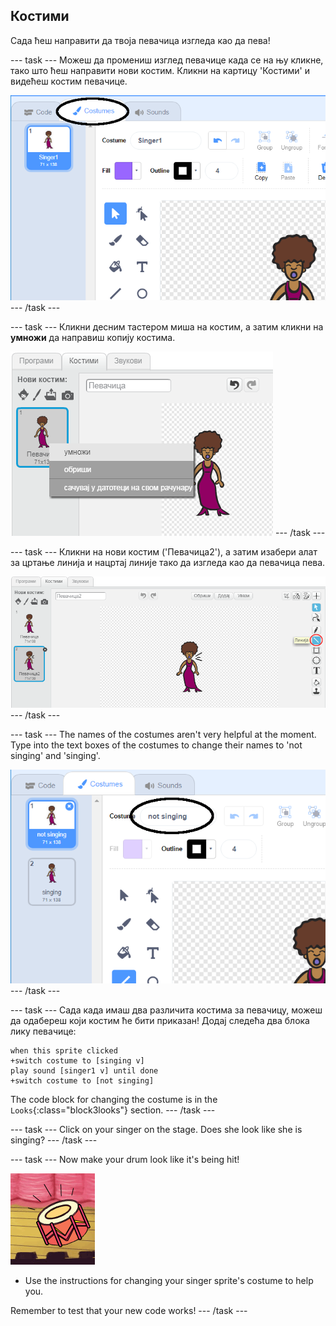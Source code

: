 ## Костими

Сада ћеш направити да твоја певачица изгледа као да пева!

\--- task \--- Можеш да промениш изглед певачице када се на њу кликне, тако што ћеш направити нови костим. Кликни на картицу 'Костими' и видећеш костим певачице.

![снимак екрана](images/band-singer-costume-annotated.png) \--- /task \---

\--- task \--- Кликни десним тастером миша на костим, а затим кликни на **умножи** да направиш копију костима.

![снимак екрана](images/band-singer-duplicate.png) \--- /task \---

\--- task \--- Кликни на нови костим ('Певачица2'), а затим изабери алат за цртање линија и нацртај линије тако да изгледа као да певачица пева.

![снимак екрана](images/band-singer-click.png) \--- /task \---

\--- task \--- The names of the costumes aren't very helpful at the moment. Type into the text boxes of the costumes to change their names to 'not singing' and 'singing'.

![снимак екрана](images/band-singer-name-annotated.png) \--- /task \---

\--- task \--- Сада када имаш два различита костима за певачицу, можеш да одабереш који костим ће бити приказан! Додај следећа два блока лику певачице:

```blocks3
when this sprite clicked
+switch costume to [singing v]
play sound [singer1 v] until done
+switch costume to [not singing]
```

The code block for changing the costume is in the `Looks`{:class="block3looks"} section. \--- /task \---

\--- task \--- Click on your singer on the stage. Does she look like she is singing? \--- /task \---

\--- task \--- Now make your drum look like it's being hit!

![screenshot](images/band-drum-final.png)

- Use the instructions for changing your singer sprite's costume to help you.

Remember to test that your new code works! \--- /task \---